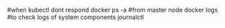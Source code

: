 #when kubectl dont respond
docker ps -a #from master node 
docker logs #to check logs of system components
journalctl 